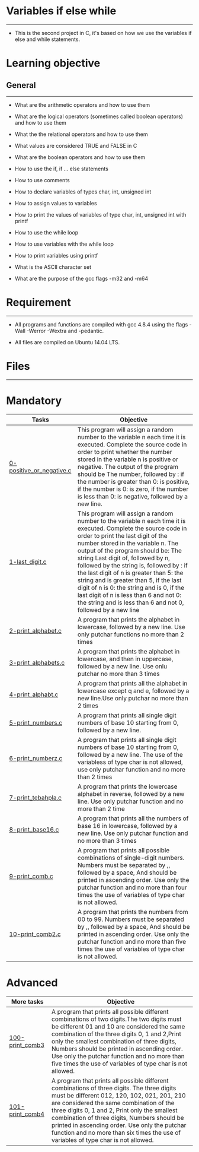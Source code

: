 # **Variables if else while**
___
- This is the second project in C, it's based on how we use the variables if else and while statements.
# **Learning objective**
## General
___
- What are the arithmetic operators and how to use them

- What are the logical operators (sometimes called boolean operators) and how to use them

- What the the relational operators and how to use them

- What values are considered TRUE and FALSE in C

- What are the boolean operators and how to use them

- How to use the if, if ... else statements

- How to use comments

- How to declare variables of types char, int, unsigned int

- How to assign values to variables

- How to print the values of variables of type char, int, unsigned int with printf

- How to use the while loop

- How to use variables with the while loop

- How to print variables using printf

- What is the ASCII character set

- What are the purpose of the gcc flags -m32 and -m64
# **Requirement**
___

- All programs and functions are compiled with gcc 4.8.4 using the flags -Wall -Werror -Wextra and -pedantic.

- All files are compiled on Ubuntu 14.04 LTS.
# Files
___
# Mandatory
|Tasks                      | Objective                                                                                 |
|---------------------------|-------------------------------------------------------------------------------------------|
|[0-positive_or_negative.c](https://github.com/JennyHadir/holbertonschool-low_level_programming/blob/master/0x01-variables_if_else_while/0-positive_or_negative.c) | This program will assign a random number to the variable n each time it is executed. Complete the source code in order to print whether the number stored in the variable n is positive or negative. The output of the program should be The number, followed by : if the number is greater than 0: is positive, if the number is 0: is zero, if the number is less than 0: is negative, followed by a new line. |
|[1-last_digit.c](https://github.com/JennyHadir/holbertonschool-low_level_programming/blob/master/0x01-variables_if_else_while/1-last_digit.c) | This program will assign a random number to the variable n each time it is executed. Complete the source code in order to print the last digit of the number stored in the variable n. The output of the program should be: The string Last digit of, followed by n, followed by the string is, followed by : if the last digit of n is greater than 5: the string and is greater than 5, if the last digit of n is 0: the string and is 0, if the last digit of n is less than 6 and not 0: the string and is less than 6 and not 0, followed by a new line |
|[2-print_alphabet.c](https://github.com/JennyHadir/holbertonschool-low_level_programming/blob/master/0x01-variables_if_else_while/2-print_alphabet.c) | A program that prints the alphabet in lowercase, followed by a new line. Use only putchar functions no more than 2 times |
|[3-print_alphabets.c](https://github.com/JennyHadir/holbertonschool-low_level_programming/blob/master/0x01-variables_if_else_while/3-print_alphabets.c) | A program that prints the alphabet in lowercase, and then in uppercase, followed by a new line. Use onlu putchar no more than 3 times |
|[4-print_alphabt.c](https://github.com/JennyHadir/holbertonschool-low_level_programming/blob/master/0x01-variables_if_else_while/4-print_alphabt.c) | A program that prints all the alphabet in lowercase except q and e, followed by a new line.Use only putchar no more than 2 times |
|[5-print_numbers.c](https://github.com/JennyHadir/holbertonschool-low_level_programming/blob/master/0x01-variables_if_else_while/5-print_numbers.c) | A program that prints all single digit numbers of base 10 starting from 0, followed by a new line. |
|[6-print_numberz.c](https://github.com/JennyHadir/holbertonschool-low_level_programming/blob/master/0x01-variables_if_else_while/6-print_numberz.c) | A program that prints all single digit numbers of base 10 starting from 0, followed by a new line. The use of the variabless of type char is not allowed, use only putchar function and no more than 2 times |
|[7-print_tebahpla.c](https://github.com/JennyHadir/holbertonschool-low_level_programming/blob/master/0x01-variables_if_else_while/7-print_tebahpla.c) | A program that prints the lowercase alphabet in reverse, followed by a new line. Use only putchar function and no more than 2 time |
|[8-print_base16.c](https://github.com/JennyHadir/holbertonschool-low_level_programming/blob/master/0x01-variables_if_else_while/8-print_base16.c) | A program that prints all the numbers of base 16 in lowercase, followed by a new line. Use only putchar function and no more than 3 times |
|[9-print_comb.c](https://github.com/JennyHadir/holbertonschool-low_level_programming/blob/master/0x01-variables_if_else_while/9-print_comb.c) | A program that prints all possible combinations of single-digit numbers. Numbers must be separated by ,, followed by a space, And should be printed in ascending order. Use only the putchar function and no more than four times the use of variables of type char is not allowed. |
|[10-print_comb2.c](https://github.com/JennyHadir/holbertonschool-low_level_programming/blob/master/0x01-variables_if_else_while/10-print_comb2.c) | A program that prints the numbers from 00 to 99. Numbers must be separated by ,, followed by a space, And should be printed in ascending order. Use only the putchar function and no more than five times the use of variables of type char is not allowed.|
# Advanced
| More tasks                | Objective                                                                                 |
|---------------------------|-------------------------------------------------------------------------------------------|
|[100-print_comb3](https://github.com/JennyHadir/holbertonschool-low_level_programming/blob/master/0x01-variables_if_else_while/100-print_comb3.c) | A program that prints all possible different combinations of two digits.The two digits must be different 01 and 10 are considered the same combination of the three digits 0, 1 and 2,Print only the smallest combination of three digits, Numbers should be printed in ascending order. Use only the putchar function and no more than five times the use of variables of type char is not allowed.|
|[101-print_comb4](https://github.com/JennyHadir/holbertonschool-low_level_programming/blob/master/0x01-variables_if_else_while/101-print_comb4.c) | A program that prints all possible different combinations of three digits. The three digits must be different 012, 120, 102, 021, 201, 210 are considered the same combination of the three digits 0, 1 and 2, Print only the smallest combination of three digits, Numbers should be printed in ascending order. Use only the putchar function and no more than six times the use of variables of type char is not allowed. |